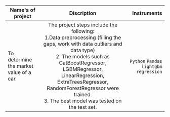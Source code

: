 | Name's of project                      |                                                                                                                                                      Discription                                                                                                                                                      |                                  Instruments |
|----------------------------------------|:---------------------------------------------------------------------------------------------------------------------------------------------------------------------------------------------------------------------------------------------------------------------------------------------------------------------:|---------------------------------------------:|
| To determine the market value of a car | The project steps include the following:<br/> 1.Data preprocessing (filling the gaps, work with data outliers and data type)<br/>2. The models such as CatBoostRegressor, LGBMRegressor, LinearRegression, ExtraTreesRegressor, RandomForestRegressor were trained.<br/>3. The best model was tested on the test set. |    `Python` `Pandas` `lightgbm` `regression` |                                                                                                                                                                                                              |                                                 |